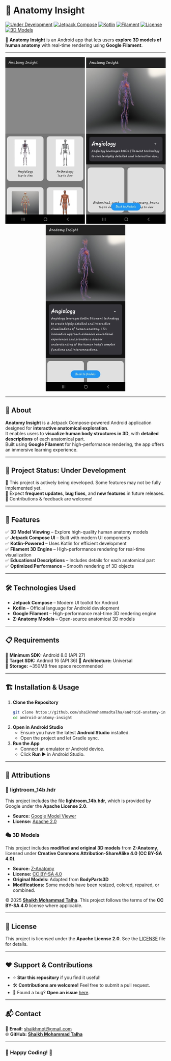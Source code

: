 # 🏥 Anatomy Insight  

[![Under Development](https://img.shields.io/badge/Status-Under%20Development-yellow)](https://github.com/shaikhmohammadtalha/android-anatomy-insight)
[![Jetpack Compose](https://img.shields.io/badge/Jetpack%20Compose-%230A8FDC.svg?style=flat&logo=android&logoColor=white)](https://developer.android.com/jetpack/compose)
[![Kotlin](https://img.shields.io/badge/Kotlin-%230095D5.svg?style=flat&logo=kotlin&logoColor=white)](https://kotlinlang.org/)
[![Filament](https://img.shields.io/badge/3D%20Rendering-Google%20Filament-brightgreen)](https://google.github.io/filament/)
[![License](https://img.shields.io/badge/License-Apache%202.0-blue.svg)](https://www.apache.org/licenses/LICENSE-2.0)
[![3D Models](https://img.shields.io/badge/3D%20Models-Z%20Anatomy-orange)](https://www.z-anatomy.com/)

🚀 **Anatomy Insight** is an Android app that lets users **explore 3D models of human anatomy** with real-time rendering using **Google Filament**.  

---

<p align="center">
  <img src="https://github.com/shaikhmohammadtalha/android-anatomy-insight/blob/main/metadata/images/phoneScreenshots/01.jpg" width="250">
  <img src="https://github.com/shaikhmohammadtalha/android-anatomy-insight/blob/main/metadata/images/phoneScreenshots/02.jpg" width="250">
  <img src="https://github.com/shaikhmohammadtalha/android-anatomy-insight/blob/main/metadata/images/phoneScreenshots/03.jpg" width="250">
</p>

---

## 📖 About  

**Anatomy Insight** is a Jetpack Compose-powered Android application designed for **interactive anatomical exploration**.  
It enables users to **visualize human body structures in 3D**, with **detailed descriptions** of each anatomical part.  
Built using **Google Filament** for high-performance rendering, the app offers an immersive learning experience.  

---
## 🚧 **Project Status: Under Development**  
🔹 This project is actively being developed. Some features may not be fully implemented yet.  
🔹 Expect **frequent updates**, **bug fixes**, and **new features** in future releases.  
🔹 Contributions & feedback are welcome!  

---

## 🎨 **Features**
✅ **3D Model Viewing** – Explore high-quality human anatomy models  
✅ **Jetpack Compose UI** – Built with modern UI components  
✅ **Kotlin-Powered** – Uses Kotlin for efficient development  
✅ **Filament 3D Engine** – High-performance rendering for real-time visualization  
✅ **Educational Descriptions** – Includes details for each anatomical part  
✅ **Optimized Performance** – Smooth rendering of 3D objects  


---

## 🛠️ **Technologies Used**
- **Jetpack Compose** – Modern UI toolkit for Android  
- **Kotlin** – Official language for Android development  
- **Google Filament** – High-performance real-time 3D rendering engine  
- **Z-Anatomy Models** – Open-source anatomical 3D models  

---

## 📋 Requirements  
🔹 **Minimum SDK:** Android 8.0 (API 27)  
🔹 **Target SDK:** Android 16 (API 36) 
🔹 **Architecture:** Universal  
🔹 **Storage:** ~350MB free space recommended  

---

## 🏗️ **Installation & Usage**
1. **Clone the Repository**  
   ```sh
   git clone https://github.com/shaikhmohammadtalha/android-anatomy-insight.git
   cd android-anatomy-insight
   ```
2. **Open in Android Studio**  
   - Ensure you have the latest **Android Studio** installed.
   - Open the project and let Gradle sync.
3. **Run the App**  
   - Connect an emulator or Android device.
   - Click **Run ▶** in Android Studio.

---

## 🔗 **Attributions**
### 📄 **lightroom_14b.hdr**
This project includes the file **lightroom_14b.hdr**, which is provided by Google under the **Apache License 2.0**.  
- **Source:** [Google Model Viewer](https://github.com/google/model-viewer)  
- **License:** [Apache 2.0](https://www.apache.org/licenses/LICENSE-2.0)  

### 🎭 **3D Models**
This project includes **modified and original 3D models** from **Z-Anatomy**, licensed under **Creative Commons Attribution-ShareAlike 4.0 (CC BY-SA 4.0)**.  
- **Source:** [Z-Anatomy](https://www.z-anatomy.com/)  
- **License:** [CC BY-SA 4.0](https://creativecommons.org/licenses/by-sa/4.0/deed.en)  
- **Original Models:** Adapted from **BodyParts3D**  
- **Modifications:** Some models have been resized, colored, repaired, or combined.  

© 2025 [**Shaikh Mohammad Talha**](https://github.com/shaikhmohammadtalha). This project follows the terms of the **CC BY-SA 4.0** license where applicable.

---

## 📜 **License**
This project is licensed under the **Apache License 2.0**. See the [LICENSE](LICENSE) file for details.

---

## ❤️ **Support & Contributions**
- ⭐ **Star this repository** if you find it useful!  
- 🛠️ **Contributions are welcome!** Feel free to submit a pull request.  
- 🐞 Found a bug? **Open an issue** [here](https://github.com/shaikhmohammadtalha/android-anatomy-insight/issues).  

---

## 📬 **Contact**
📧 **Email:** shaikhmot@gmail.com  
🌐 **GitHub:** [**Shaikh Mohammad Talha**](https://github.com/shaikhmohammadtalha)


---

### 🎉 **Happy Coding! 🚀**
